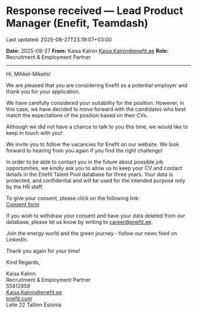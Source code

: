# Response received — Lead Product Manager (Enefit, Teamdash)

Last updated: 2025-08-27T23:19:07+03:00

**Date:** 2025-08-27
**From:** Kaisa Kalnin <Kaisa.Kalnin@enefit.ee>
**Role:** Recruitment & Employment Partner

---

Hi, Mihkel-Mikelis!

We are pleased that you are considering Enefit as a potential employer and thank you for your application.

We have carefully considered your suitability for the position. However, in this case, we have decided to move forward with the candidates who best match the expectations of the position based on their CVs.

Although we did not have a chance to talk to you this time, we would like to keep in touch with you!

We invite you to follow the vacancies for Enefit on our website. We look forward to hearing from you again if you find the right challenge!

In order to be able to contact you in the future about possible job opportunities, we kindly ask you to allow us to keep your CV and contact details in the Enefit Talent Pool database for three years. Your data is protected, and confidential and will be used for the intended purpose only by the HR staff.


To give your consent, please click on the following link:  
[Consent form](https://teamdash.enefit.com/public/consents/ktuUP9CdCjqZLjdmwsgGzEqv)

If you wish to withdraw your consent and have your data deleted from our database, please let us know by writing to [career@enefit.ee](mailto:career@enefit.ee).

Join the energy world and the green journey - follow our news feed on LinkedIn.

Thank you again for your time!

Kind Regards,

Kaisa Kalnin  
Recruitment & Employment Partner  
55912959  
[Kaisa.Kalnin@enefit.ee](mailto:Kaisa.Kalnin@enefit.ee)  
[enefit.com](https://www.enefit.com)  
Lelle 22 Tallinn Estonia
